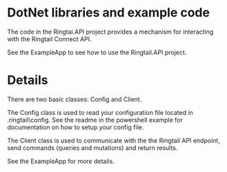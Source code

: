 # DotNet libraries and example code
The code in the Ringtai.API project provides a mechanism for interacting with the Ringtail Connect API. 

See the ExampleApp to see how to use the Ringtail.API project. 

# Details
There are two basic classes:  Config and Client. 

The Config class is used to read your configuration file located in <home>\.ringtail\config. See the readme in the powershell example for documentation on how to setup your config file.

The Client class is used to communicate with the the Ringtail API endpoint, send commands (queries and mutations) and return results.

See the ExampleApp for more details. 